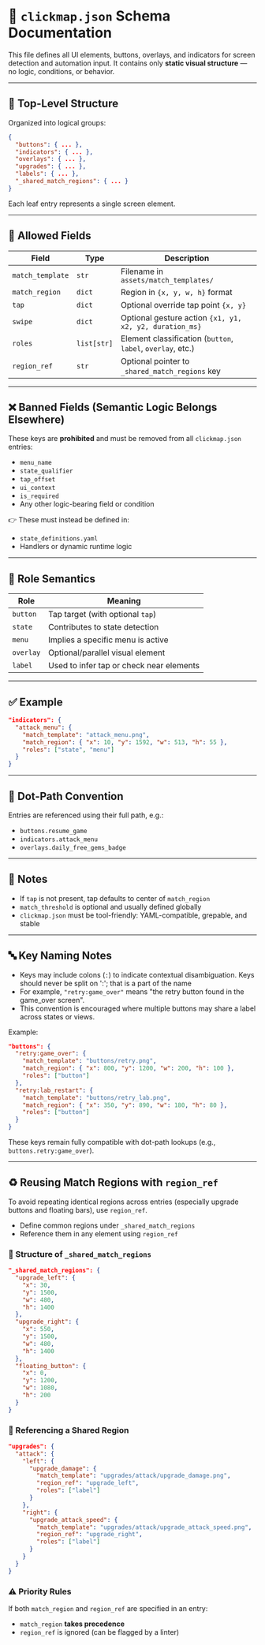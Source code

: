 
# 📘 `clickmap.json` Schema Documentation

This file defines all UI elements, buttons, overlays, and indicators for screen detection and automation input. It contains only **static visual structure** — no logic, conditions, or behavior.

---

## 🧱 Top-Level Structure

Organized into logical groups:

```json
{
  "buttons": { ... },
  "indicators": { ... },
  "overlays": { ... },
  "upgrades": { ... },
  "labels": { ... },
  "_shared_match_regions": { ... }
}
```

Each leaf entry represents a single screen element.

---

## 🔑 Allowed Fields

| Field            | Type       | Description |
|------------------|------------|-------------|
| `match_template` | `str`      | Filename in `assets/match_templates/` |
| `match_region`   | `dict`     | Region in `{x, y, w, h}` format |
| `tap`            | `dict`     | Optional override tap point `{x, y}` |
| `swipe`          | `dict`     | Optional gesture action `{x1, y1, x2, y2, duration_ms}` |
| `roles`          | `list[str]`| Element classification (`button`, `label`, `overlay`, etc.) |
| `region_ref`     | `str`      | Optional pointer to `_shared_match_regions` key |

---

## ❌ Banned Fields (Semantic Logic Belongs Elsewhere)

These keys are **prohibited** and must be removed from all `clickmap.json` entries:

- `menu_name`
- `state_qualifier`
- `tap_offset`
- `ui_context`
- `is_required`
- Any other logic-bearing field or condition

👉 These must instead be defined in:
- `state_definitions.yaml`
- Handlers or dynamic runtime logic

---

## 🧠 Role Semantics

| Role      | Meaning |
|-----------|---------|
| `button`  | Tap target (with optional `tap`) |
| `state`   | Contributes to state detection |
| `menu`    | Implies a specific menu is active |
| `overlay` | Optional/parallel visual element |
| `label`   | Used to infer tap or check near elements |

---

## ✅ Example

```json
"indicators": {
  "attack_menu": {
    "match_template": "attack_menu.png",
    "match_region": { "x": 10, "y": 1592, "w": 513, "h": 55 },
    "roles": ["state", "menu"]
  }
}
```

---

## 🔗 Dot-Path Convention

Entries are referenced using their full path, e.g.:
- `buttons.resume_game`
- `indicators.attack_menu`
- `overlays.daily_free_gems_badge`

---

## 📌 Notes

- If `tap` is not present, tap defaults to center of `match_region`
- `match_threshold` is optional and usually defined globally
- `clickmap.json` must be tool-friendly: YAML-compatible, grepable, and stable


---

## 🔤 Key Naming Notes

- Keys may include colons (`:`) to indicate contextual disambiguation.  Keys should never be split on ':'; that is a part of the name
- For example, `"retry:game_over"` means "the retry button found in the game_over screen".
- This convention is encouraged where multiple buttons may share a label across states or views.

Example:

```json
"buttons": {
  "retry:game_over": {
    "match_template": "buttons/retry.png",
    "match_region": { "x": 800, "y": 1200, "w": 200, "h": 100 },
    "roles": ["button"]
  },
  "retry:lab_restart": {
    "match_template": "buttons/retry_lab.png",
    "match_region": { "x": 350, "y": 890, "w": 180, "h": 80 },
    "roles": ["button"]
  }
}
```

These keys remain fully compatible with dot-path lookups (e.g., `buttons.retry:game_over`).



---

## ♻️ Reusing Match Regions with `region_ref`

To avoid repeating identical regions across entries (especially upgrade buttons and floating bars), use `region_ref`.

- Define common regions under `_shared_match_regions`
- Reference them in any element using `region_ref`

### 🔧 Structure of `_shared_match_regions`

```json
"_shared_match_regions": {
  "upgrade_left": {
    "x": 30,
    "y": 1500,
    "w": 480,
    "h": 1400
  },
  "upgrade_right": {
    "x": 550,
    "y": 1500,
    "w": 480,
    "h": 1400
  },
  "floating_button": {
    "x": 0,
    "y": 1200,
    "w": 1080,
    "h": 200
  }
}
```

### 🧱 Referencing a Shared Region

```json
"upgrades": {
  "attack": {
    "left": {
      "upgrade_damage": {
        "match_template": "upgrades/attack/upgrade_damage.png",
        "region_ref": "upgrade_left",
        "roles": ["label"]
      }
    },
    "right": {
      "upgrade_attack_speed": {
        "match_template": "upgrades/attack/upgrade_attack_speed.png",
        "region_ref": "upgrade_right",
        "roles": ["label"]
      }
    }
  }
}
```

### ⚠️ Priority Rules

If both `match_region` and `region_ref` are specified in an entry:

- `match_region` **takes precedence**
- `region_ref` is ignored (can be flagged by a linter)
